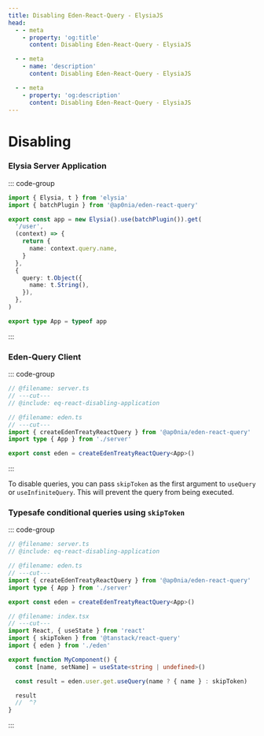 ```yaml
---
title: Disabling Eden-React-Query - ElysiaJS
head:
  - - meta
    - property: 'og:title'
      content: Disabling Eden-React-Query - ElysiaJS

  - - meta
    - name: 'description'
      content: Disabling Eden-React-Query - ElysiaJS

  - - meta
    - property: 'og:description'
      content: Disabling Eden-React-Query - ElysiaJS
---
```


# Disabling

### Elysia Server Application

::: code-group

```typescript twoslash include eq-react-disabling-application [server.ts]
import { Elysia, t } from 'elysia'
import { batchPlugin } from '@ap0nia/eden-react-query'

export const app = new Elysia().use(batchPlugin()).get(
  '/user',
  (context) => {
    return {
      name: context.query.name,
    }
  },
  {
    query: t.Object({
      name: t.String(),
    }),
  },
)

export type App = typeof app
```

:::

### Eden-Query Client

::: code-group

```typescript twoslash [eden.ts]
// @filename: server.ts
// ---cut---
// @include: eq-react-disabling-application

// @filename: eden.ts
// ---cut---
import { createEdenTreatyReactQuery } from '@ap0nia/eden-react-query'
import type { App } from './server'

export const eden = createEdenTreatyReactQuery<App>()
```

:::

To disable queries, you can pass `skipToken` as the first argument to `useQuery` or `useInfiniteQuery`. This will prevent the query from being executed.

### Typesafe conditional queries using `skipToken`

::: code-group

```typescript twoslash [index.tsx]
// @filename: server.ts
// @include: eq-react-disabling-application

// @filename: eden.ts
// ---cut---
import { createEdenTreatyReactQuery } from '@ap0nia/eden-react-query'
import type { App } from './server'

export const eden = createEdenTreatyReactQuery<App>()

// @filename: index.tsx
// ---cut---
import React, { useState } from 'react'
import { skipToken } from '@tanstack/react-query'
import { eden } from './eden'

export function MyComponent() {
  const [name, setName] = useState<string | undefined>()

  const result = eden.user.get.useQuery(name ? { name } : skipToken)

  result
  //  ^?
}
```

:::
